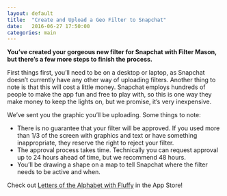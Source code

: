 ```yaml
---
layout: default
title:  "Create and Upload a Geo Filter to Snapchat"
date:   2016-06-27 17:50:00
categories: main
---
```


<b>You’ve created your gorgeous new filter for Snapchat with Filter Mason, but there’s a few more steps to finish the process.</b>

First things first, you’ll need to be on a desktop or laptop, as Snapchat doesn’t currently have any other way of uploading filters. Another thing to note is that this will cost a little money. Snapchat employs hundreds of people to make the app fun and free to play with, so this is one way they make money to keep the lights on, but we promise, it’s very inexpensive.
 
We’ve sent you the graphic you’ll be uploading. Some things to note:
- There is no guarantee that your filter will be approved. If you used more than 1/3 of the screen with graphics and text or have something inappropriate, they reserve the right to reject your filter.
- The approval process takes time. Technically you can request approval up to 24 hours ahead of time, but we recommend 48 hours.
- You’ll be drawing a shape on a map to tell Snapchat where the filter needs to be active and when.




Check out [Letters of the Alphabet with Fluffy][letterswithfluffy] in the App Store!

[letterswithfluffy]: https://itunes.apple.com/us/app/abcs-letters-alphabet-fluffy/id1108198702?mt=8